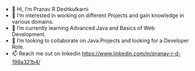 - 👋 Hi, I’m Pranav R Deshkulkarni
- 👀 I’m interested in working on different Projects and gain knowledge in various domains.
- 🌱 I’m currently learning Advanced Java and Basics of Web Development.
- 💞️ I’m looking to collaborate on Java Projects and looking for a Developer Role.
- 📫 Reach me out on linkedin https://www.linkedin.com/in/pranav-r-d-198a321b4/

<!---
Pranavrd2001/Pranavrd2001 is a ✨ special ✨ repository because its `README.md` (this file) appears on your GitHub profile.
You can click the Preview link to take a look at your changes.
--->
